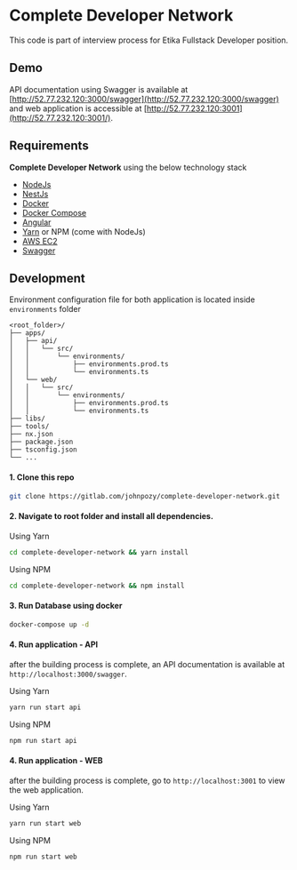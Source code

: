 # Complete Developer Network
This code is part of interview process for Etika Fullstack Developer position.

## Demo
API documentation using Swagger is available at [http://52.77.232.120:3000/swagger](http://52.77.232.120:3000/swagger) and web application is accessible at [http://52.77.232.120:3001](http://52.77.232.120:3001/).

## Requirements
**Complete Developer Network** using the below technology stack
- [NodeJs](https://nodejs.org/en/)
- [NestJs](https://nestjs.com/)
- [Docker](https://www.docker.com/products/docker-desktop)
- [Docker Compose](https://docs.docker.com/compose/install/)
- [Angular](https://angular.io/) 
- [Yarn](https://yarnpkg.com/) or NPM (come with NodeJs)
- [AWS EC2](https://aws.amazon.com/ec2/)
- [Swagger](https://swagger.io/)

## Development
Environment configuration file for both application is located inside ```environments``` folder
```treeview
<root_folder>/
├── apps/
│   ├── api/
│   │   └── src/
│   │       └── environments/
│   │           ├── environments.prod.ts
│   │           └── environments.ts
│   └── web/
│   │   └── src/
│   │       └── environments/
│   │           ├── environments.prod.ts
│   │           └── environments.ts
├── libs/
├── tools/
├── nx.json
├── package.json
├── tsconfig.json
└── ...
```

#### 1. Clone this repo
```bash
git clone https://gitlab.com/johnpozy/complete-developer-network.git
```
#### 2. Navigate to root folder and install all dependencies.
Using Yarn
```bash
cd complete-developer-network && yarn install
```
Using NPM
```bash
cd complete-developer-network && npm install
```

#### 3. Run Database using docker
```bash
docker-compose up -d
```

#### 4. Run application - API
after the building process is complete, an API documentation is available at ```http://localhost:3000/swagger```.

Using Yarn
```bash
yarn run start api
```
Using NPM
```bash
npm run start api
```

#### 4. Run application - WEB
after the building process is complete, go to ```http://localhost:3001``` to view the web application.

Using Yarn
```bash
yarn run start web
```
Using NPM
```bash
npm run start web
```
